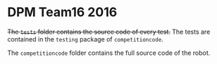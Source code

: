 # DPM Team16 2016

~~The `tests` folder contains the source code of every test.~~
The tests are contained in the `testing` package of `competitioncode`.

The `competitioncode` folder contains the full source code of the robot.
